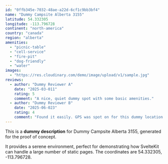 ```yaml
---
id: "0ffb345e-7032-48ae-a22d-6cf1c9bb3bf4"
name: "Dummy Campsite Alberta 3155"
latitude: 54.332305
longitude: -113.796728
continent: "north-america"
country: "canada"
region: "alberta"
amenities:
  - "picnic-table"
  - "cell-service"
  - "fire-pit"
  - "dog-friendly"
  - "water"
images:
  - "https://res.cloudinary.com/demo/image/upload/v1/sample.jpg"
reviews:
  - author: "Dummy Reviewer A"
    date: "2025-03-011"
    rating: 5
    comment: "A nice, quiet dummy spot with some basic amenities."
  - author: "Dummy Reviewer B"
    date: "2025-06-023"
    rating: 4
    comment: "Found it easily. GPS was spot on for this dummy location."
---
```


This is a **dummy description** for Dummy Campsite Alberta 3155, generated for the proof of concept.

It provides a serene environment, perfect for demonstrating how SvelteKit can handle a large number of static pages. The coordinates are 54.332305, -113.796728.
